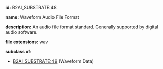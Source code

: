 **id:** B2AI_SUBSTRATE:48

**name:** Waveform Audio File Format

**description:** An audio file format standard. Generally supported by digital audio software.

**file extensions:** wav

**subclass of:**

- [B2AI_SUBSTRATE:49](../substrates/waveform-data.markdown) (Waveform Data)
